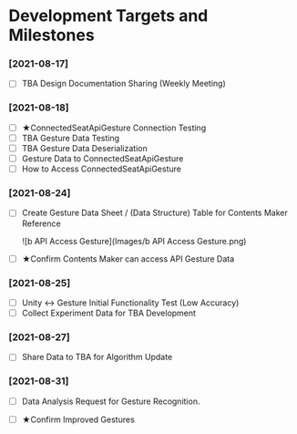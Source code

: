 # Development Targets and Milestones

### [2021-08-17]

- [ ] TBA Design Documentation Sharing (Weekly Meeting)

### [2021-08-18]

- [ ] ★ConnectedSeatApiGesture Connection Testing
- [ ] TBA Gesture Data Testing
- [ ] TBA Gesture Data Deserialization
- [ ] Gesture Data to ConnectedSeatApiGesture
- [ ] How to Access ConnectedSeatApiGesture

### [2021-08-24]

- [ ] Create Gesture Data Sheet / (Data Structure) Table for Contents Maker Reference

  ![b API Access Gesture](Images/b API Access Gesture.png)

- [ ] ★Confirm Contents Maker can access API Gesture Data

### [2021-08-25]

- [ ] Unity <-> Gesture Initial Functionality Test (Low Accuracy)
- [ ] Collect Experiment Data for TBA Development 

### [2021-08-27]

- [ ] Share Data to TBA for Algorithm Update

### [2021-08-31]

- [ ] Data Analysis Request for Gesture Recognition.

- [ ] ★Confirm Improved Gestures